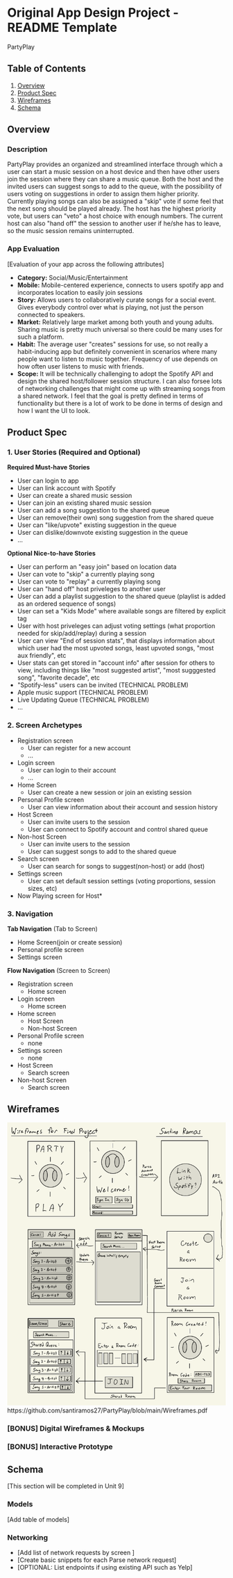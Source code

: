 Original App Design Project - README Template
===

PartyPlay

## Table of Contents
1. [Overview](#Overview)
1. [Product Spec](#Product-Spec)
1. [Wireframes](#Wireframes)
2. [Schema](#Schema)

## Overview
### Description
PartyPlay provides an organized and streamlined interface through which a user can start a music session on a host device and then have other users join the session where they can share a music queue. Both the host and the invited users can suggest songs to add to the queue, with the possibility of users voting on suggestions in order to assign them higher priority. Currently playing songs can also be assigned a "skip" vote if some feel that the next song should be played already. The host has the highest priority vote, but users can "veto" a host choice with enough numbers. The current host can also "hand off" the session to another user if he/she has to leave, so the music session remains uninterrupted.

### App Evaluation
[Evaluation of your app across the following attributes]
- **Category:** Social/Music/Entertainment
- **Mobile:** Mobile-centered experience, connects to users spotify app and incorporates location to easily join sessions
- **Story:** Allows users to collaboratively curate songs for a social event. Gives everybody control over what is playing, not just the person connected to speakers.
- **Market:** Relatively large market among both youth and young adults. Sharing music is pretty much universal so there could be many uses for such a platform.
- **Habit:** The average user "creates" sessions for use, so not really a habit-inducing app but definitely convenient in scenarios where many people want to listen to music together. Frequency of use depends on how often user listens to music with friends.
- **Scope:** It will be technically challenging to adopt the Spotify API and design the shared host/follower session structure. I can also forsee lots of networking challenges that might come up with streaming songs from a shared network. I feel that the goal is pretty defined in terms of functionality but there is a lot of work to be done in terms of design and how I want the UI to look.

## Product Spec

### 1. User Stories (Required and Optional)

**Required Must-have Stories**

* User can login to app
* User can link account with Spotify
* User can create a shared music session
* User can join an existing shared music session
* User can add a song suggestion to the shared queue
* User can remove(their own) song suggestion from the shared queue
* User can "like/upvote" existing suggestion in the queue
* User can dislike/downvote existing suggestion in the queue
* ...

**Optional Nice-to-have Stories**

* User can perform an "easy join" based on location data
* User can vote to "skip" a currently playing song
* User can vote to "replay" a currently playing song
* User can "hand off" host priveleges to another user
* User can add a playlist suggestion to the shared queue (playlist is added as an ordered sequence of songs)
* User can set a "Kids Mode" where available songs are filtered by explicit tag
* User with host priveleges can adjust voting settings (what proportion needed for skip/add/replay) during a session
* User can view "End of session stats", that displays information about which user had the most upvoted songs, least upvoted songs, "most aux friendly", etc
* User stats can get stored in "account info" after session for others to view, including things like "most suggested artist", "most sugggested song", "favorite decade", etc
* "Spotify-less" users can be invited (TECHNICAL PROBLEM)
* Apple music support (TECHNICAL PROBLEM)
* Live Updating Queue (TECHNICAL PROBLEM)
* ...

### 2. Screen Archetypes

* Registration screen
   * User can register for a new account
   * ...
* Login screen
   * User can login to their account
   * ...
* Home Screen
    * User can create a new session or join an existing session
* Personal Profile screen
    * User can view information about their account and session history
* Host Screen
    * User can invite users to the session 
    * User can connect to Spotify account and control shared queue
* Non-host Screen
    * User can invite users to the session
    * User can suggest songs to add to the shared queue
* Search screen
    * User can search for songs to suggest(non-host) or add (host)
* Settings screen
    * User can set default session settings (voting proportions, session sizes, etc)
* Now Playing screen for Host*

### 3. Navigation

**Tab Navigation** (Tab to Screen)

* Home Screen(join or create session)
* Personal profile screen
* Settings screen

**Flow Navigation** (Screen to Screen)

* Registration screen
   * Home screen
* Login screen
   * Home screen
* Home screen
    * Host Screen
    * Non-host Screen
* Personal Profile screen
    * none
* Settings screen
    * none
* Host Screen
    * Search screen
* Non-host Screen
    * Search screen
    


## Wireframes
<img src="https://github.com/santiramos27/PartyPlay/blob/main/Wireframes.pdf" width=600>
https://github.com/santiramos27/PartyPlay/blob/main/Wireframes.pdf

### [BONUS] Digital Wireframes & Mockups

### [BONUS] Interactive Prototype

## Schema 
[This section will be completed in Unit 9]
### Models
[Add table of models]
### Networking
- [Add list of network requests by screen ]
- [Create basic snippets for each Parse network request]
- [OPTIONAL: List endpoints if using existing API such as Yelp]
